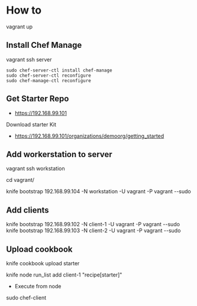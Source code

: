 # How to

vagrant up

## Install Chef Manage

vagrant ssh server

```
sudo chef-server-ctl install chef-manage
sudo chef-server-ctl reconfigure
sudo chef-manage-ctl reconfigure
```

## Get Starter Repo

- https://192.168.99.101

Download starter Kit

- https://192.168.99.101/organizations/demoorg/getting_started


## Add workerstation to server

vagrant ssh workstation

cd vagrant/

knife bootstrap 192.168.99.104 -N workstation -U vagrant -P vagrant --sudo

## Add clients

knife bootstrap 192.168.99.102 -N client-1 -U vagrant -P vagrant --sudo
knife bootstrap 192.168.99.103 -N client-2 -U vagrant -P vagrant --sudo

## Upload cookbook

knife cookbook upload starter

knife node run_list add client-1 "recipe[starter]"

- Execute from node

sudo chef-client